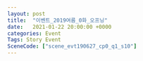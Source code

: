 ```yaml
---
layout: post
title:  "이벤트_2019여름_0화_오프닝"
date:   2021-01-22 20:00:00 +0000
categories: Event
Tags: Story Event
SceneCode: ["scene_evt190627_cp0_q1_s10"]
---
```

